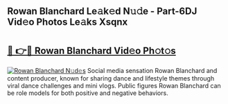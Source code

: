## Rowan Blanchard Le𝚊k𝚎d N𝚞𝚍e - Part-6DJ Vid𝚎o Photos Le𝚊ks Xsqnx

# <h2><a href="http://fbd6qwz.evod.top/?m=Rowan+Blanchard">🔗 👉🔴 Rowan Blanchard Vid𝚎o Ph𝚘t𝚘s</a></h2>

[![Rowan Blanchard N𝚞d𝚎s](https://i.imgur.com/8V9OHl7.gif)](http://fbd6qwz.evod.top/?m=Rowan+Blanchard)
Social media sensation Rowan Blanchard and content producer, known for sharing dance and lifestyle themes through viral dance challenges and mini vlogs. Public figures Rowan Blanchard can be role models for both positive and negative behaviors. 
